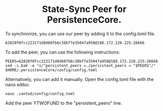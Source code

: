 <h1 align="center"> State-Sync Peer for PersistenceCore. </h1>
To synchronize, you can use our peer by adding it to the config.toml file.

```
62820f0fcc223171d8d60fb6c38bf7e35047a950@188.172.228.225:26666
```
To add the peer, you can use the following instructions:
```
PEERS=62820f0fcc223171d8d60fb6c38bf7e35047a950@188.172.228.225:26666
sed -i.bak -e "s/^persistent_peers =./persistent_peers = "$PEERS"/" $HOME/.persistenceCore/config/config.toml
```

Alternatively, you can add it manually.
Open the config.toml file with the nano editor.
```
nano .cantod/config/config.toml
```
Add the peer YTWOFUND to the "persistent_peers" line.
